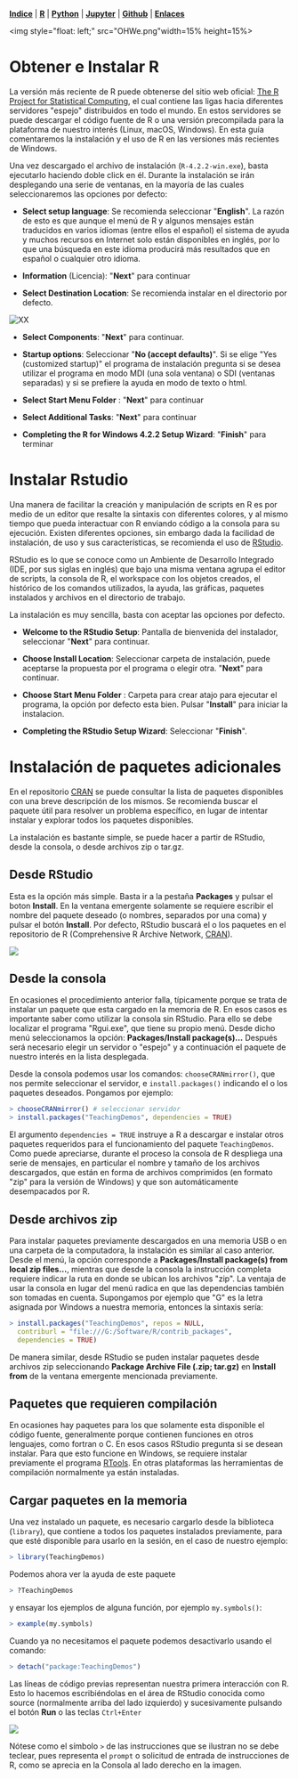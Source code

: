 <p align="left">
<strong><a href="../Indice.html">Indice</a></strong>
|
<strong><a href="../Intro a R/R.html">R</a></strong>
|
<strong><a href="../Intro a Python/Python.html">Python</a></strong>
|
<strong><a href="../Intro a Jupyter/Jupyter.html">Jupyter</a></strong>
|
<strong><a href="../Intro a github/Github.html">Github</a></strong>
|
<strong><a href="../enlaces.html">Enlaces</a></strong>
</p>

<img     style="float: left;" src="OHWe.png"width=15% height=15%>


# Obtener e Instalar R

La versión más reciente de R puede obtenerse del sitio web oficial: [The R Project for Statistical Computing](http://www.r-project.org/), el cual contiene las ligas hacia diferentes servidores "espejo" distribuidos en todo el mundo. En estos servidores se puede descargar el código fuente de R o una versión precompilada para la plataforma de nuestro interés (Linux, macOS, Windows). En esta guía comentaremos la instalación y el uso de R en las versiones más recientes de  Windows.

Una vez descargado el archivo de instalación (`R-4.2.2-win.exe`), basta ejecutarlo haciendo doble click en él. Durante la instalación se irán desplegando una serie de ventanas, en la mayoría de las cuales seleccionaremos las opciones por defecto: 

* **Select setup language**: Se recomienda seleccionar "**English**". La razón de esto es que aunque el menú de R y algunos mensajes están traducidos en varios idiomas (entre ellos el español) el sistema de ayuda y muchos recursos en Internet solo están disponibles en inglés, por lo que una búsqueda en este idioma producirá más resultados que en español o cualquier otro idioma.

* **Information** (Licencia): "**Next**" para continuar

* **Select Destination Location**: Se recomienda instalar en el directorio por defecto.

![](imagenes/cdf3c335d5b3e0235da06be727746d85.png "XX")

* **Select Components**: "**Next**" para continuar.

* **Startup options**: Seleccionar "**No (accept defaults)**". Si se elige "Yes (customized
  startup)" el programa de instalación pregunta si se desea utilizar el programa en
  modo MDI (una sola ventana) o SDI (ventanas separadas) y si se prefiere la ayuda en modo de
  texto o html.

* **Select Start Menu Folder** : "**Next**" para continuar

* **Select Additional Tasks**: "**Next**" para continuar

* **Completing the R for  Windows 4.2.2 Setup Wizard**: "**Finish**" para terminar

# Instalar Rstudio 
Una manera de facilitar la creación y manipulación de scripts en R es por medio de un editor que resalte la sintaxis con diferentes colores, y al mismo tiempo que pueda interactuar con R enviando código a la consola para su ejecución. Existen diferentes opciones, sin embargo dada la facilidad de instalación, de uso y sus características, se recomienda el uso de [RStudio](https://posit.co/download/rstudio-desktop/). 

RStudio es lo que se conoce como un Ambiente de Desarrollo Integrado (IDE, por sus siglas en inglés) que bajo una misma ventana agrupa el editor de scripts, la consola de R, el workspace con los objetos creados, el histórico de los comandos utilizados, la ayuda, las gráficas, paquetes instalados y archivos en el directorio de trabajo.

La instalación es muy sencilla, basta con aceptar las opciones por defecto.

* **Welcome to the RStudio Setup**: Pantalla de bienvenida del instalador, seleccionar "**Next**" para continuar.

* **Choose Install Location**: Seleccionar carpeta de instalación, puede aceptarse la propuesta por el programa o elegir otra. "**Next**" para continuar.

* **Choose Start Menu Folder** : Carpeta para crear atajo para ejecutar el programa, la opción por defecto esta bien. Pulsar "**Install**" para iniciar la instalacion.

* **Completing the RStudio Setup Wizard**: Seleccionar "**Finish**".

# Instalación de paquetes adicionales

En el repositorio [CRAN](https://cran.r-project.org/mirrors.html) se puede consultar la lista de paquetes disponibles con una breve descripción de los mismos. Se recomienda buscar el paquete útil para resolver un problema específico, en lugar de intentar instalar y explorar todos los paquetes disponibles.

La instalación es bastante simple, se puede hacer a partir de RStudio, desde la consola, o desde archivos zip o tar.gz.

## Desde RStudio
Esta es la opción más simple. Basta ir a la pestaña **Packages** y pulsar el boton **Install**. En la ventana emergente solamente se requiere escribir el nombre del paquete deseado (o nombres, separados por una coma) y pulsar el botón **Install**. Por defecto, RStudio buscará el o los paquetes en el repositorio de R (Comprehensive R Archive Network, [CRAN](https://cran.r-project.org/mirrors.html)). 

![](imagenes/InstallPackges.png)

## Desde la consola
En ocasiones el procedimiento anterior falla, típicamente porque se trata de instalar un paquete que esta cargado en la memoria de R. En esos casos es importante saber como utilizar la consola sin RStudio. Para ello se debe localizar el programa "Rgui.exe", que tiene su propio menú. Desde dicho menú seleccionamos la opción: **Packages/Install package(s)...** Después será necesario elegir un servidor o "espejo" y a continuación el paquete de nuestro interés en la lista desplegada. 

Desde la consola podemos usar los comandos: `chooseCRANmirror()`, que nos permite seleccionar el servidor, e `install.packages()`  indicando el o los paquetes deseados. Pongamos por ejemplo:
```r
> chooseCRANmirror() # seleccionar servidor
> install.packages("TeachingDemos", dependencies = TRUE)
```
El argumento `dependencies = TRUE` instruye a R a descargar e instalar otros paquetes requeridos para el funcionamiento del paquete `TeachingDemos`. Como puede apreciarse, durante el proceso la consola de R despliega una serie de mensajes, en particular el nombre y tamaño de los archivos descargados, que están en forma de archivos comprimidos (en formato "zip" para la versión de Windows) y que son automáticamente desempacados por R.

## Desde archivos zip
Para instalar paquetes previamente descargados en una memoria USB o en una carpeta de la computadora, la instalación es similar  al caso anterior. Desde el menú, la opción corresponde a **Packages/Install package(s) from local zip files...**, mientras que desde la consola la instrucción completa requiere indicar la ruta en donde se ubican los archivos "zip". La ventaja de usar la consola en lugar del menú radica en que las dependencias también son tomadas en cuenta. Supongamos por ejemplo que "G" es la letra asignada por Windows a nuestra memoria, entonces la sintaxis sería:
```r
> install.packages("TeachingDemos", repos = NULL,
  contriburl = "file:///G:/Software/R/contrib_packages",
  dependencies = TRUE)
```
De manera similar, desde RStudio se puden instalar paquetes desde archivos zip seleccionando **Package Archive File (.zip; tar.gz)** en **Install from** de la ventana emergente mencionada previamente.

##  Paquetes que requieren compilación
En ocasiones hay paquetes para los que solamente esta disponible el código fuente, generalmente porque contienen funciones en otros lenguajes, como fortran o C. En esos casos RStudio pregunta si se desean instalar. Para que esto funcione en Windows, se requiere instalar previamente el programa [RTools](https://cran.r-project.org/bin/windows/Rtools/). En otras plataformas las herramientas de compilación normalmente ya están instaladas.

## Cargar paquetes en la memoria
Una vez instalado un paquete, es necesario cargarlo desde la biblioteca (`library`), que contiene a todos los paquetes instalados previamente, para que esté disponible para usarlo en la sesión, en el caso de nuestro ejemplo:
```r
> library(TeachingDemos)
```
Podemos ahora ver la ayuda de este paquete
```r
> ?TeachingDemos
```
y ensayar los ejemplos de alguna función, por ejemplo `my.symbols()`:
```r
> example(my.symbols)
```
Cuando ya no necesitamos el paquete podemos desactivarlo usando el comando:
```r
> detach("package:TeachingDemos")
```
Las líneas de código previas representan nuestra primera interacción con R. Esto lo hacemos escribiéndolas en el área de RStudio conocida como source (normalmente arriba del lado izquierdo) y sucesivamente pulsando el botón **Run** o las teclas `Ctrl+Enter`

![](imagenes/RStudio.png)

Nótese como el símbolo `>` de las instrucciones que se ilustran no se debe teclear, pues representa el `prompt` o solicitud de entrada de instrucciones de R, como se aprecia en la Consola al lado derecho en la imagen.


